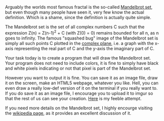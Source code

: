 <div class="md"><p>Arguably the worlds most famous fractal is the so-called <a href="http://en.wikipedia.org/wiki/Mandelbrot_set">Mandelbrot set</a>, but even though many people have seen it, very few know the actual definition. Which is a shame, since the definition is actually quite simple.</p>
<p>The Mandelbrot set is the set of all complex numbers C such that the expression Z(n) = Z(n-1)<sup>2</sup> + C (with Z(0) = 0) remains bounded for all n, as n goes to infinity. The famous "squashed bug" image of the Mandelbrot set is simply all such points C plotted in the <a href="http://en.wikipedia.org/wiki/Complex_plane">complex plane</a>, i.e. a graph with the x-axis representing the real part of C and the y-axis the imaginary part of C. </p>
<p>Your task today is to create a program that will draw the Mandelbrot set. Your program does not need to include colors, it is fine to simply have black and white pixels indicating or not that pixel is part of the Mandelbrot set.</p>
<p>However you want to output it is fine. You can save it as an image file, draw it on the screen, make an HTML5 webpage, whatever you like. Hell, you can even draw a really low-def version of it on the terminal if you really want to. If you do save it as an image file, I encourage you to upload it to imgur so that the rest of us can see your creation. <a href="http://imgur.com/MQl8y">Here</a> is my feeble attempt. </p>
<p>If you need more details on the Mandelbrot set, I highly encourge visiting the <a href="http://en.wikipedia.org/wiki/Mandelbrot_set">wikipedia page</a>, as it provides an excellent discussion of it. </p>
</div>
